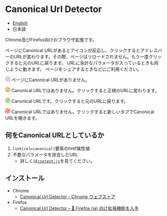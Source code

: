 # Canonical Url Detector

- [English](https://github.com/irok/CanonicalUrlDetector/blob/master/README.md)
- 日本語

Chrome及びFirefox向けのブラウザ拡張です。

ページにCanonical URLがあるとアイコンが反応し、クリックするとアドレスバーのURLが変わります。その際、ページはリロードされません。もう一度クリックすると元のURLに戻ります。
URLに余計なパラメータが入っているときも同じように動きます。
ページをシェアするときなどにご利用ください。

<img src="https://raw.githubusercontent.com/irok/CanonicalUrlDetector/master/img/disabled-icon.png" width="16"/> ページにCanonical URLがありません。

<img src="https://raw.githubusercontent.com/irok/CanonicalUrlDetector/master/img/icon-original.png" width="16"/> Canonical URLではありません。クリックすると正規のURLに変わります。

<img src="https://raw.githubusercontent.com/irok/CanonicalUrlDetector/master/img/icon-canonical.png" width="16"/> Canonical URLです。クリックすると元のURLに戻ります。

<img src="https://raw.githubusercontent.com/irok/CanonicalUrlDetector/master/img/icon-otherOrigin.png" width="16"/> Canonical URLではありません。クリックすると新しいタブでCanonical URLを開きます。

## 何をCanonical URLとしているか

1. `link[rel=canonical]`要素のhref属性値
2. 不要なパラメータを除去したURL
    * 詳しくは[`content.js`](https://github.com/irok/CanonicalUrlDetector/blob/master/content.js)を見てください。

## インストール
* Chrome
    * [Canonical Url Detector - Chrome ウェブストア](https://chrome.google.com/webstore/detail/canonical-url-detector/dcbmeicnoejpldipejlefojiiebhogij)
* Firefox
    * [Canonical Url Detector – 🦊 Firefox (ja) 向け拡張機能を入手](https://addons.mozilla.org/ja/firefox/addon/canonical-url-detector/)
